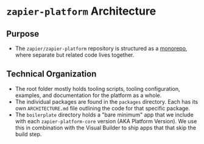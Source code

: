 # `zapier-platform` Architecture

## Purpose

- The `zapier/zapier-platform` repository is structured as a [monorepo](https://en.wikipedia.org/wiki/Monorepo), where separate but related code lives together.

## Technical Organization

- The root folder mostly holds tooling scripts, tooling configuration, examples, and documentation for the platform as a whole.
- The individual packages are found in the `packages` directory. Each has its own `ARCHITECTURE.md` file outlining the code for that specific package.
- The `boilerplate` directory holds a "bare minimum" app that we include with each `zapier-platform-core` version (AKA Platform Version). We use this in combination with the Visual Builder to ship apps that that skip the build step.
